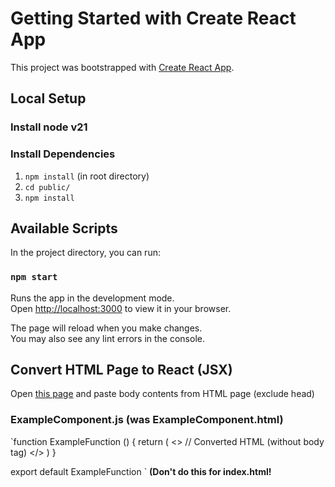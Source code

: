 # Getting Started with Create React App

This project was bootstrapped with [Create React App](https://github.com/facebook/create-react-app).

## Local Setup
### Install node v21
### Install Dependencies
1.  `npm install` (in root directory)
2. `cd public/`
3. `npm install`


## Available Scripts

In the project directory, you can run:

### `npm start`

Runs the app in the development mode.\
Open [http://localhost:3000](http://localhost:3000) to view it in your browser.

The page will reload when you make changes.\
You may also see any lint errors in the console.

## Convert HTML Page to React (JSX)
Open [this page](https://transform.tools/html-to-jsx) and paste body contents from HTML page (exclude head)
### ExampleComponent.js (was ExampleComponent.html)
`function ExampleFunction () {
  return (
    <>
      // Converted HTML (without body tag)
    </>
  )
}

export default ExampleFunction
`
**(Don't do this for index.html!**
